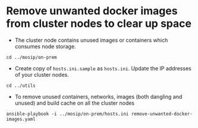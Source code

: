# Remove unwanted docker images from cluster nodes to clear up space

* The cluster node contains unused images or containers which consumes node storage.

```
cd ../mosip/on-prem
```

* Create copy of `hosts.ini.sample` as `hosts.ini`. Update the IP addresses of your cluster nodes.

```
cd ../utils
```

* To remove unused containers, networks, images (both dangling and unused) and build cache on all the cluster nodes

```
ansible-playbook -i ../mosip/on-prem/hosts.ini remove-unwanted-docker-images.yaml
```
